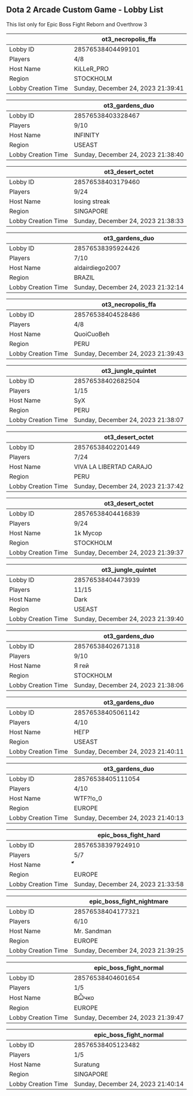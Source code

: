 ## Dota 2 Arcade Custom Game - Lobby List

This list only for Epic Boss Fight Reborn and Overthrow 3

|  | ot3_necropolis_ffa |
| ------ | ------ |
| Lobby ID | 28576538404499101 |
| Players | 4/8 |
| Host Name | KiLLeR_PRO |
| Region | STOCKHOLM |
| Lobby Creation Time | Sunday, December 24, 2023 21:39:41 |


|  | ot3_gardens_duo |
| ------ | ------ |
| Lobby ID | 28576538403328467 |
| Players | 9/10 |
| Host Name | INFINITY |
| Region | USEAST |
| Lobby Creation Time | Sunday, December 24, 2023 21:38:40 |


|  | ot3_desert_octet |
| ------ | ------ |
| Lobby ID | 28576538403179460 |
| Players | 9/24 |
| Host Name | losing streak |
| Region | SINGAPORE |
| Lobby Creation Time | Sunday, December 24, 2023 21:38:33 |


|  | ot3_gardens_duo |
| ------ | ------ |
| Lobby ID | 28576538395924426 |
| Players | 7/10 |
| Host Name | aldairdiego2007 |
| Region | BRAZIL |
| Lobby Creation Time | Sunday, December 24, 2023 21:32:14 |


|  | ot3_necropolis_ffa |
| ------ | ------ |
| Lobby ID | 28576538404528486 |
| Players | 4/8 |
| Host Name | QuoiCuoBeh |
| Region | PERU |
| Lobby Creation Time | Sunday, December 24, 2023 21:39:43 |


|  | ot3_jungle_quintet |
| ------ | ------ |
| Lobby ID | 28576538402682504 |
| Players | 1/15 |
| Host Name | SyX |
| Region | PERU |
| Lobby Creation Time | Sunday, December 24, 2023 21:38:07 |


|  | ot3_desert_octet |
| ------ | ------ |
| Lobby ID | 28576538402201449 |
| Players | 7/24 |
| Host Name | VIVA LA LIBERTAD CARAJO |
| Region | PERU |
| Lobby Creation Time | Sunday, December 24, 2023 21:37:42 |


|  | ot3_desert_octet |
| ------ | ------ |
| Lobby ID | 28576538404416839 |
| Players | 9/24 |
| Host Name | 1k Mycop |
| Region | STOCKHOLM |
| Lobby Creation Time | Sunday, December 24, 2023 21:39:37 |


|  | ot3_jungle_quintet |
| ------ | ------ |
| Lobby ID | 28576538404473939 |
| Players | 11/15 |
| Host Name | Dark |
| Region | USEAST |
| Lobby Creation Time | Sunday, December 24, 2023 21:39:40 |


|  | ot3_gardens_duo |
| ------ | ------ |
| Lobby ID | 28576538402671318 |
| Players | 9/10 |
| Host Name | Я гей |
| Region | STOCKHOLM |
| Lobby Creation Time | Sunday, December 24, 2023 21:38:06 |


|  | ot3_gardens_duo |
| ------ | ------ |
| Lobby ID | 28576538405061142 |
| Players | 4/10 |
| Host Name | НЕГР |
| Region | USEAST |
| Lobby Creation Time | Sunday, December 24, 2023 21:40:11 |


|  | ot3_gardens_duo |
| ------ | ------ |
| Lobby ID | 28576538405111054 |
| Players | 4/10 |
| Host Name | WTF?!о_0 |
| Region | EUROPE |
| Lobby Creation Time | Sunday, December 24, 2023 21:40:13 |


|  | epic_boss_fight_hard |
| ------ | ------ |
| Lobby ID | 28576538397924910 |
| Players | 5/7 |
| Host Name | ๋๋๋็็็็็็็ |
| Region | EUROPE |
| Lobby Creation Time | Sunday, December 24, 2023 21:33:58 |


|  | epic_boss_fight_nightmare |
| ------ | ------ |
| Lobby ID | 28576538404177321 |
| Players | 6/10 |
| Host Name | Mr. Sandman |
| Region | EUROPE |
| Lobby Creation Time | Sunday, December 24, 2023 21:39:25 |


|  | epic_boss_fight_normal |
| ------ | ------ |
| Lobby ID | 28576538404601654 |
| Players | 1/5 |
| Host Name | ВѼчко |
| Region | EUROPE |
| Lobby Creation Time | Sunday, December 24, 2023 21:39:47 |


|  | epic_boss_fight_normal |
| ------ | ------ |
| Lobby ID | 28576538405123482 |
| Players | 1/5 |
| Host Name | Suratung |
| Region | SINGAPORE |
| Lobby Creation Time | Sunday, December 24, 2023 21:40:14 |


